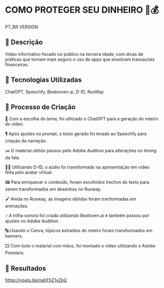
# COMO PROTEGER SEU DINHEIRO 🔐💰
PT_BR VERSION

## 📒 Descrição
Vídeo informativo focado no público na terceira idade, com dicas de práticas que tornam mais seguro o uso de apps que envolvam transações financeiras.

## 🤖 Tecnologias Utilizadas
ChatGPT, Speechfy, Beatonven.ai, D-ID, RunWay

## 🧐 Processo de Criação
📝 Com a escolha do tema, foi utilizado o ChatGPT para a geração do roteiro do vídeo.

🎙️ Após ajustes no prompt, o texto gerado foi levado ao Speechfy para criação da narração.

✂️ O material obtido passou pelo Adobe Audition para alterações no timing da fala.

👩🏼 Utilizando D-ID, o aúdio foi transformado na apresentação em vídeo feita pelo avatar virtual.

🖼️ Para enriquecer o conteúdo, foram escolhidos trechos do texto para serem transformados em desenhos no Runway.

🖌️ Ainda no Runway, as imagens obtidas foram tranformadas em animações.

🎶 A trilha sonora foi criada utilizando Beatoven.ai e também passou por ajustes no Adobe Audition.

🔠 Usando o Canva, tópicos extraídos do roteiro foram transformados em banners.

🎞️ Com todo o matarial com mãos, foi montado o vídeo utilizando o Adobe Premiere.

## 🚀 Resultados
https://youtu.be/oahFhZ1yZkQ



